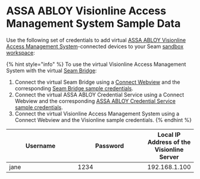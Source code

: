 # ASSA ABLOY Visionline Access Management System Sample Data

Use the following set of credentials to add virtual [ASSA ABLOY Visionline Access Management System](../assa-abloy-visionline-access-system-in-development/)-connected devices to your Seam [sandbox workspace](../../core-concepts/workspaces/#sandbox-workspaces):

{% hint style="info" %}
To use the virtual Visionline Access Management System with the virtual [Seam Bridge](../../products/seam-bridge-in-development.md):&#x20;

1. Connect the virtual Seam Bridge using a [Connect Webview](../../core-concepts/connect-webviews/) and the corresponding [Seam Bridge sample credentials](seam-bridge-sample-data.md).
2. Connect the virtual ASSA ABLOY Credential Service using a Connect Webview and the corresponding [ASSA ABLOY Credential Service sample credentials](assa-abloy-credential-service-sample-data.md).
3. Connect the virtual Visionline Access Management System using a Connect Webview and the Visionline sample credentials.&#x20;
{% endhint %}

<table><thead><tr><th width="192">Username</th><th width="197">Password</th><th>Local IP Address of the Visionline Server</th></tr></thead><tbody><tr><td>jane</td><td>1234</td><td>192.168.1.100</td></tr></tbody></table>
